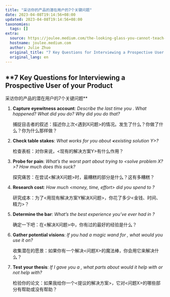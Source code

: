 ```yaml
---
title: "采访你的产品的潜在用户的7个关键问题"
date: 2023-04-08T19:14:56+08:00
updated: 2023-04-08T19:14:56+08:00
taxonomies:
  tags: []
extra:
  source: https://joulee.medium.com/the-looking-glass-you-cannot-teach-wisdom-6fbfcff0651a
  hostname: joulee.medium.com
  author: Julie Zhuo
  original_title: "7 Key Questions for Interviewing a Prospective User of your Product"
  original_lang: en
---
```


## **7 Key Questions for Interviewing a Prospective User of your Product  

采访你的产品的潜在用户的7个关键问题**

1.  **Capture eyewitness account**: _Describe the last time you <had X problem>. What happened? What did you do? Why did you do that?_  
    
    捕捉目击者的叙述：描述你上次<遇到X问题>的情况。发生了什么？你做了什么？你为什么那样做？
2.  **Check table stakes**: _What works for you about_ **_<_**_existing solution Y>?_  
    
    检查表桩：对你来说，<现有的解决方案Y>有什么作用？
3.  **Probe for pain**: _What’s the worst part about trying to <solve problem X?>? How much does this suck?_  
    
    探究痛苦：在尝试<解决X问题>时，最糟糕的部分是什么？这有多糟糕？
4.  **Research cost**: _How much <money, time, effort> did you spend to <solve problem X with existing solution Y>?_  
    
    研究成本：为了<用现有解决方案Y解决X问题>，你花了多少<金钱、时间、精力>？
5.  **Determine the bar**: _What’s the best experience you’ve ever had in <solving problem X>?_  
    
    确定一下吧：在<解决X问题>中，你有过的最好的经验是什么？
6.  **Gather potential visions**: _If you had a magic wand for <problem X>, what would you use it on?_  
    
    收集潜在的愿景：如果你有一个解决<问题X>的魔法棒，你会用它来解决什么？
7.  **Test your thesis**: _If I gave you a <proposed solution>, what parts about <problem X> would it help with or not help with?_  
    
    检验你的论文：如果我给你一个<提议的解决方案>，它对<问题X>的哪些部分有帮助或没有帮助？
